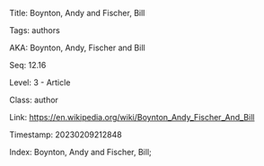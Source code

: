Title:  Boynton, Andy and Fischer, Bill

Tags:   authors

AKA:    Boynton, Andy, Fischer and Bill

Seq:    12.16

Level:  3 - Article

Class:  author

Link:   https://en.wikipedia.org/wiki/Boynton_Andy_Fischer_And_Bill

Timestamp: 20230209212848

Index:  Boynton, Andy and Fischer, Bill; 
